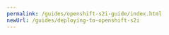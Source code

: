 ```yaml
---
permalink: /guides/openshift-s2i-guide/index.html
newUrl: /guides/deploying-to-openshift-s2i
---
```

